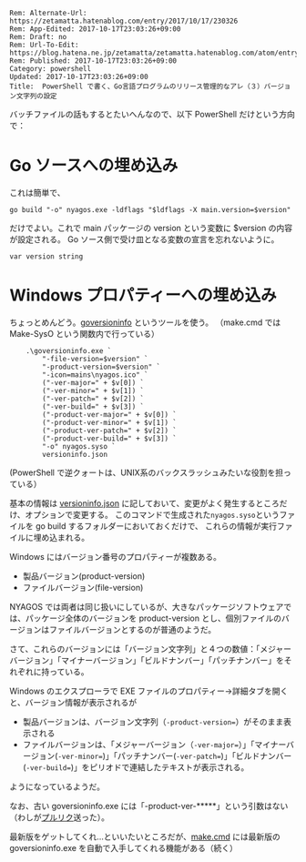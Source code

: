 ```header
Rem: Alternate-Url: https://zetamatta.hatenablog.com/entry/2017/10/17/230326
Rem: App-Edited: 2017-10-17T23:03:26+09:00
Rem: Draft: no
Rem: Url-To-Edit: https://blog.hatena.ne.jp/zetamatta/zetamatta.hatenablog.com/atom/entry/8599973812308920478
Rem: Published: 2017-10-17T23:03:26+09:00
Category: powershell
Updated: 2017-10-17T23:03:26+09:00
Title:  PowerShell で書く、Go言語プログラムのリリース管理的なアレ（３）バージョン文字列の設定
```
バッチファイルの話もするとたいへんなので、以下 PowerShell だけという方向で：

Go ソースへの埋め込み
==============

これは簡単で、

```
go build "-o" nyagos.exe -ldflags "$ldflags -X main.version=$version"
```

だけでよい。これで main パッケージの version という変数に $version の内容が設定される。
Go ソース側で受け皿となる変数の宣言を忘れないように。

```
var version string
```

Windows プロパティーへの埋め込み
=====================

ちょっとめんどう。[goversioninfo](github.com/josephspurrier/goversioninfo) というツールを使う。
（make.cmd では Make-SysO という関数内で行っている）

```
    .\goversioninfo.exe `
        "-file-version=$version" `
        "-product-version=$version" `
        "-icon=mains\nyagos.ico" `
        ("-ver-major=" + $v[0]) `
        ("-ver-minor=" + $v[1]) `
        ("-ver-patch=" + $v[2]) `
        ("-ver-build=" + $v[3]) `
        ("-product-ver-major=" + $v[0]) `
        ("-product-ver-minor=" + $v[1]) `
        ("-product-ver-patch=" + $v[2]) `
        ("-product-ver-build=" + $v[3]) `
        "-o" nyagos.syso `
        versioninfo.json
```

(PowerShell で逆クォートは、UNIX系のバックスラッシュみたいな役割を担っている）

基本の情報は [versioninfo.json](https://github.com/zetamatta/nyagos/blob/master/versioninfo.json) に記しておいて、変更がよく発生するところだけ、オプションで変更する。
このコマンドで生成された`nyagos.syso`というファイルを go build するフォルダーにおいておくだけで、
これらの情報が実行ファイルに埋め込まれる。

Windows にはバージョン番号のプロパティーが複数ある。

- 製品バージョン(product-version)
- ファイルバージョン(file-version)

NYAGOS では両者は同じ扱いにしているが、大きなパッケージソフトウェアでは、パッケージ全体のバージョンを product-version とし、個別ファイルのバージョンはファイルバージョンとするのが普通のようだ。

さて、これらのバージョンには「バージョン文字列」と４つの数値：「メジャーバージョン」「マイナーバージョン」「ビルドナンバー」「パッチナンバー」をそれぞれに持っている。

Windows のエクスプローラで EXE ファイルのプロパティー→詳細タブを開くと、バージョン情報が表示されるが

- 製品バージョンは、バージョン文字列（`-product-version=`）がそのまま表示される
- ファイルバージョンは、「メジャーバージョン（`-ver-major=`）」「マイナーバージョン(`-ver-minor=`)」「パッチナンバー(`-ver-patch=`)」「ビルドナンバー(`-ver-build=`)」をピリオドで連結したテキストが表示される。

ようになっているようだ。

なお、古い goversioninfo.exe には「-product-ver-*****」という引数はない
（わしが[プルリク](https://github.com/josephspurrier/goversioninfo/pull/12)送った）。

最新版をゲットしてくれ…といいたいところだが、[make.cmd](https://github.com/zetamatta/nyagos/blob/master/make.cmd) には最新版の goversioninfo.exe を自動で入手してくれる機能がある（続く）
